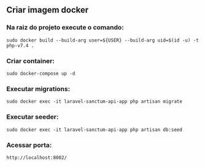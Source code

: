 ## Criar imagem docker
### Na raiz do projeto execute o comando:
```
sudo docker build --build-arg user=${USER} --build-arg uid=$(id -u) -t php-v7.4 .
```

### Criar container:

```
sudo docker-compose up -d

```

### Executar migrations:

```
sudo docker exec -it laravel-sanctum-api-app php artisan migrate

```

### Executar seeder:

```
sudo docker exec -it laravel-sanctum-api-app php artisan db:seed
```

### Acessar porta:

```
http://localhost:8002/

```